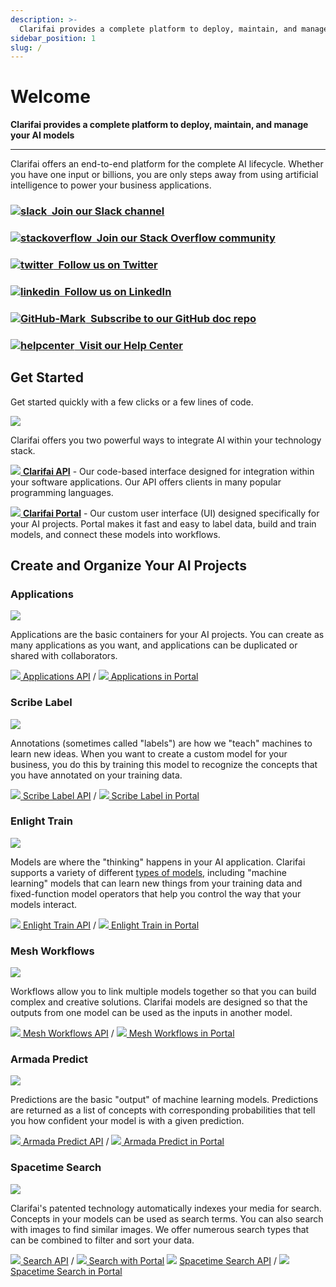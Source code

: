 ```yaml
---
description: >-
  Clarifai provides a complete platform to deploy, maintain, and manage your AI models. Whether you have one input or billions, you are only steps away from using AI to power your business applications.
sidebar_position: 1
slug: /
---
```


# Welcome

**Clarifai provides a complete platform to deploy, maintain, and manage your AI models**
<hr />

Clarifai offers an end-to-end platform for the complete AI lifecycle. Whether you have one input or billions, you are only steps away from using artificial intelligence to power your business applications.

<!--This section mostly uses built-in Docusaurus styles inspired by https://docusaurus.io/docs/sidebar/items#generated-index-page -->
<main class="margin-top--lg">
   <div class="row">
      <article class="col col--6" >
        <a target="_blank" href="https://communityinviter.com/apps/clarifaicommunity/clarifai-community" style={{"display":"block","-webkit-text-decoration":"none","text-decoration":"none","color":"#000"}}>        
         <div class="card margin-bottom--lg padding--lg cardContainer_w8bb cardContainerLink_AhGd">
            <h3><img src="https://www.clarifai.com/hs-fs/hubfs/slack.png?width=28&name=slack.png" alt="slack" width={28} style={{"width":"28px"}} />&nbsp; Join our Slack channel</h3>                       
          </div>
        </a>        
      </article>
      <article class="col col--6" >
        <a target="_blank" href="https://stackoverflow.com/questions/tagged/clarifai" style={{"display":"block","-webkit-text-decoration":"none","text-decoration":"none","color":"#000"}}>        
         <div class="card margin-bottom--lg padding--lg cardContainer_w8bb cardContainerLink_AhGd">
            <h3><img src="https://www.clarifai.com/hs-fs/hubfs/stackoverflow.png?width=28&name=stackoverflow.png" alt="stackoverflow" width={28} style={{"width":"28px"}} />&nbsp; Join our Stack Overflow community</h3>                       
          </div>
        </a>        
      </article>
      <article class="col col--6" >
        <a target="_blank" href="https://twitter.com/clarifai" style={{"display":"block","-webkit-text-decoration":"none","text-decoration":"none","color":"#000"}}>        
         <div class="card margin-bottom--lg padding--lg cardContainer_w8bb cardContainerLink_AhGd">
            <h3><img src="https://www.clarifai.com/hs-fs/hubfs/twitter-logo.png?width=35&name=twitter-logo.png" alt="twitter" width={28} style={{"width":"28px"}} />&nbsp; Follow us on Twitter</h3>                       
          </div>
        </a>        
      </article>
      <article class="col col--6" >
        <a target="_blank" href="https://www.linkedin.com/company/clarifai/" style={{"display":"block","-webkit-text-decoration":"none","text-decoration":"none","color":"#000"}}>        
         <div class="card margin-bottom--lg padding--lg cardContainer_w8bb cardContainerLink_AhGd">
            <h3><img src="https://upload.wikimedia.org/wikipedia/commons/c/ca/LinkedIn_logo_initials.png" alt="linkedin" width={28} style={{"width":"28px"}} />&nbsp; Follow us on LinkedIn</h3>                       
          </div>
        </a>        
      </article>
      <article class="col col--6" >
        <a target="_blank" href="https://github.com/clarifai/docs" style={{"display":"block","-webkit-text-decoration":"none","text-decoration":"none","color":"#000"}}>        
         <div class="card margin-bottom--lg padding--lg cardContainer_w8bb cardContainerLink_AhGd">
            <h3><img src="https://www.clarifai.com/hs-fs/hubfs/GitHub-Mark.png" alt="GitHub-Mark" width={28} style={{"width":"28px"}} />&nbsp; Subscribe to our GitHub doc repo</h3>                       
          </div>
        </a>        
      </article>
      <article class="col col--6" >
        <a target="_blank" href="https://help.clarifai.com/" style={{"display":"block","-webkit-text-decoration":"none","text-decoration":"none","color":"#000"}}>        
         <div class="card margin-bottom--lg padding--lg cardContainer_w8bb cardContainerLink_AhGd">
            <h3><img src="https://upload.wikimedia.org/wikipedia/commons/4/46/Wikibooks-help-icon.svg" alt="helpcenter" width={28} style={{"width":"28px"}} />&nbsp; Visit our Help Center</h3>                       
          </div>
        </a>        
      </article>   
   </div>
</main>

## Get Started 

Get started quickly with a few clicks or a few lines of code.

![](/img/api_v_portal.jpg)

Clarifai offers you two powerful ways to integrate AI within your technology stack.

[![](/img/api.jpg) **Clarifai API**](api-guide/api-overview/) - Our code-based interface designed for integration within your software applications. Our API offers clients in many popular programming languages.

[![](/img/icon_portal.jpg) **Clarifai Portal**](portal-guide/portal-overview.md) - Our custom user interface \(UI\) designed specifically for your AI projects. Portal makes it fast and easy to label data, build and train models, and connect these models into workflows.

## Create and Organize Your AI Projects

### Applications

![](/img/applications_overview.jpg)

Applications are the basic containers for your AI projects. You can create as many applications as you want, and applications can be duplicated or shared with collaborators.

[![](/img/api.jpg) Applications API](clarifai-basics/applications/) / [![](/img/icon_portal.jpg) Applications in Portal](clarifai-basics/applications/)

### Scribe Label

![](/img/labeler.jpg)

Annotations \(sometimes called "labels"\) are how we "teach" machines to learn new ideas. When you want to create a custom model for your business, you do this by training this model to recognize the concepts that you have annotated on your training data.

[![](/img/api.jpg) Scribe Label API](api-guide/annotate/) / [![](/img/icon_portal.jpg) Scribe Label in Portal](portal-guide/annotate/)

### Enlight Train

![](/img/model_mode.jpg)

Models are where the "thinking" happens in your AI application. Clarifai supports a variety of different [types of models,](https://docs.clarifai.com/portal-guide/model/model-types) including "machine learning" models that can learn new things from your training data and fixed-function model operators that help you control the way that your models interact.

[![](/img/api.jpg) Enlight Train API](api-guide/model/) / [![](/img/icon_portal.jpg) Enlight Train in Portal](portal-guide/model/)

### Mesh Workflows

![](/img/workflows.jpg)

Workflows allow you to link multiple models together so that you can build complex and creative solutions. Clarifai models are designed so that the outputs from one model can be used as the inputs in another model.

[![](/img/api.jpg) Mesh Workflows API](api-guide/workflows/) / [![](/img/icon_portal.jpg) Mesh Workflows in Portal](portal-guide/workflows/)

### Armada Predict

![](/img/predictions.jpg)

Predictions are the basic "output" of machine learning models. Predictions are returned as a list of concepts with corresponding probabilities that tell you how confident your model is with a given prediction.

[![](/img/api.jpg) Armada Predict API](api-guide/predict/) / [![](/img/icon_portal.jpg) Armada Predict in Portal](api-guide/predict/)

### Spacetime Search

![](/img/search.jpg)

Clarifai's patented technology automatically indexes your media for search. Concepts in your models can be used as search terms. You can also search with images to find similar images. We offer numerous search types that can be combined to filter and sort your data.

[![](/img/api.jpg) Search API](/api-guide/predict) /
[![](/img/icon_portal.jpg) Search with Portal](/portal-guide/psearch)
![](/img/api.jpg) [Spacetime Search API](api-guide/search/) / [![](/img/icon_portal.jpg) Spacetime Search in Portal](introduction.md)
